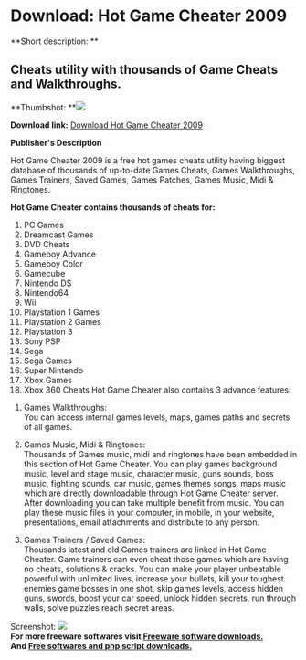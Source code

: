 # Download: Hot Game Cheater 2009

**Short description: **

## Cheats utility with thousands of Game Cheats and Walkthroughs.

  
**Thumbshot: **![](http://www.freewarefiles.com/screenshot/hotgamecheater2k9_md.jpg)   
  
**Download link:** [Download Hot Game Cheater 2009](http://freesoftwares.boysofts.com/Hot-Game-Cheater_program_20027.html)  
  

**Publisher's Description**  
  

Hot Game Cheater 2009 is a free hot games cheats utility having biggest
database of thousands of up-to-date Games Cheats, Games Walkthroughs, Games
Trainers, Saved Games, Games Patches, Games Music, Midi & Ringtones.

**Hot Game Cheater contains thousands of cheats for:**

  1. PC Games 
  2. Dreamcast Games 
  3. DVD Cheats 
  4. Gameboy Advance 
  5. Gameboy Color 
  6. Gamecube 
  7. Nintendo DS 
  8. Nintendo64 
  9. Wii 
  10. Playstation 1 Games 
  11. Playstation 2 Games 
  12. Playstation 3 
  13. Sony PSP 
  14. Sega 
  15. Sega Games 
  16. Super Nintendo 
  17. Xbox Games 
  18. Xbox 360 Cheats 
Hot Game Cheater also contains 3 advance features:

1) Games Walkthroughs:  
You can access internal games levels, maps, games paths and secrets of all
games.

2) Games Music, Midi & Ringtones:  
Thousands of Games music, midi and ringtones have been embedded in this
section of Hot Game Cheater. You can play games background music, level and
stage music, character music, guns sounds, boss music, fighting sounds, car
music, games themes songs, maps music which are directly downloadable through
Hot Game Cheater server. After downloading you can take multiple benefit from
music. You can play these music files in your computer, in mobile, in your
website, presentations, email attachments and distribute to any person.

3) Games Trainers / Saved Games:  
Thousands latest and old Games trainers are linked in Hot Game Cheater. Game
trainers can even cheat those games which are having no cheats, solutions &
cracks. You can make your player unbeatable powerful with unlimited lives,
increase your bullets, kill your toughest enemies game bosses in one shot,
skip games levels, access hidden guns, swords, boost your car speed, unlock
hidden secrets, run through walls, solve puzzles reach secret areas.

  
  
Screenshot: ![](http://www.freewarefiles.com/screenshot/hotgamecheater2k9.jpg)  
**For more freeware softwares visit [Freeware software downloads.](http://freesoftwares.boysofts.com/)**   
**And [Free softwares and php script downloads.](http://www.boysofts.com/)**

